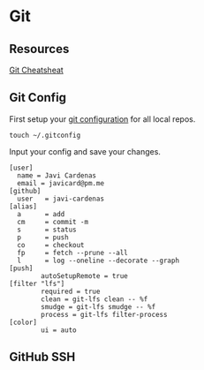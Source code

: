 # Git

## Resources

[Git Cheatsheat](https://training.github.com/downloads/github-git-cheat-sheet.pdf)

## Git Config

First setup your [git configuration](https://git-scm.com/book/en/v2/Getting-Started-First-Time-Git-Setup) for all local repos.

```shell
touch ~/.gitconfig
```

Input your config and save your changes.

```shell
[user]
  name = Javi Cardenas
  email = javicard@pm.me
[github]
  user   = javi-cardenas
[alias]
  a      = add
  cm     = commit -m
  s      = status
  p      = push
  co     = checkout
  fp     = fetch --prune --all
  l      = log --oneline --decorate --graph
[push]
        autoSetupRemote = true
[filter "lfs"]
        required = true
        clean = git-lfs clean -- %f
        smudge = git-lfs smudge -- %f
        process = git-lfs filter-process
[color]
        ui = auto
```

## GitHub SSH
